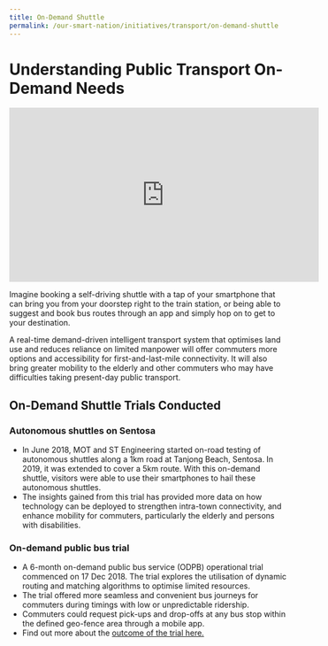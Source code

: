 ```yaml
---
title: On-Demand Shuttle 
permalink: /our-smart-nation/initiatives/transport/on-demand-shuttle
---
```


# Understanding Public Transport On-Demand Needs

<iframe width="560" height="315" src="https://www.youtube.com/embed/1bCUGp4rlQI" frameborder="0" allow="accelerometer; autoplay; clipboard-write; encrypted-media; gyroscope; picture-in-picture" allowfullscreen></iframe>

Imagine booking a self-driving shuttle with a tap of your smartphone that can bring you from your doorstep right to the train station, or being able to suggest and book bus routes through an app and simply hop on to get to your destination. 

A real-time demand-driven intelligent transport system that optimises land use and reduces reliance on limited manpower will offer commuters more options and accessibility for first-and-last-mile connectivity. It will also bring greater mobility to the elderly and other commuters who may have difficulties taking present-day public transport.

## On-Demand Shuttle Trials Conducted  

### Autonomous shuttles on Sentosa 

-	In June 2018, MOT and ST Engineering started on-road testing of autonomous shuttles along a 1km road at Tanjong Beach, Sentosa. In 2019, it was extended to cover a 5km route. With this on-demand shuttle, visitors were able to use their smartphones to hail these autonomous shuttles. 
-	The insights gained from this trial has provided more data on how technology can be deployed to strengthen intra-town connectivity, and enhance mobility for commuters, particularly the elderly and persons with disabilities.

### On-demand public bus trial

-	A 6-month on-demand public bus service (ODPB) operational trial commenced on 17 Dec 2018. The trial explores the utilisation of dynamic routing and matching algorithms to optimise limited resources.
-	The trial offered more seamless and convenient bus journeys for commuters during timings with low or unpredictable ridership.
-	Commuters could request pick-ups and drop-offs at any bus stop within the defined geo-fence area through a mobile app. 
-	Find out more about the <a href="https://www.lta.gov.sg/content/ltagov/en/newsroom/2019/5/2/conclusion-of-trial-for-on-demand-public-buses.html" target="_blank">outcome of the trial here.</a> 
